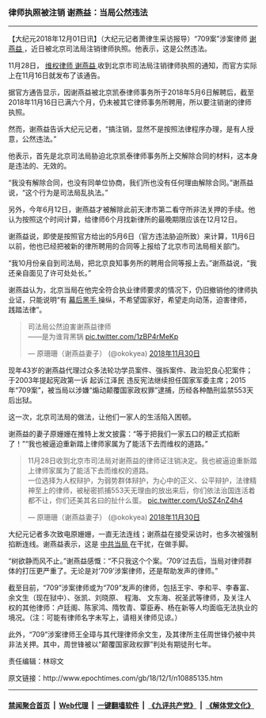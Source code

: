 ### 律师执照被注销 谢燕益：当局公然违法
------------------------

<p>
 【大纪元2018年12月01日讯】（大纪元记者萧律生采访报导）“709案”涉案律师
 <a href="http://www.epochtimes.com/gb/tag/%E8%B0%A2%E7%87%95%E7%9B%8A.html">
  谢燕益
 </a>
 ，近日被北京司法局注销律师执照。他表示，这是公然违法。
</p>
<p>
 11月28日，
 <a href="http://www.epochtimes.com/gb/tag/%E7%BB%B4%E6%9D%83%E5%BE%8B%E5%B8%88.html">
  维权律师
 </a>
 <a href="http://www.epochtimes.com/gb/tag/%E8%B0%A2%E7%87%95%E7%9B%8A.html">
  谢燕益
 </a>
 收到北京巿司法局注销律师执照的通知，而官方实际上在11月16日就发布了该通告。
</p>
<p>
 据官方通告显示，因谢燕益被北京凯泰律师事务所于2018年5月6日解聘后，截至2018年11月16日已满六个月，仍未被其它律师事务所聘用，所以要注销谢的律师执照。
</p>
<p>
 然而，谢燕益告诉大纪元记者，“搞注销，显然不是按照法律程序办理，是有人授意，公然违法。”
</p>
<p>
 他表示，首先是北京司法局胁迫北京凯泰律师事务所上交解除合同的材料，这本身是违法的、无效的。
</p>
<p>
 “我没有解除合同，也没有同单位协商，我们所也没有任何理由解除合同。”谢燕益说，“这个行为是司法局乱执法。”
</p>
<p>
 另外，今年6月12日，谢燕益才被解除此前天津市第二看守所非法关押的手续。他认为按照这个时间计算，给律师6个月找新律所的最晚期限应该在12月12日。
</p>
<p>
 谢燕益说，即使是按照官方给出的5月6日（官方违法胁迫所致）来计算，11月6日以前，他也已经把被新的律所聘用的合同等上报给了北京市司法局相关部门。
</p>
<p>
 “我10月份亲自到司法局，把北京良知事务所的聘用合同等报上去。”谢燕益说，“我还亲自面见了许可处处长。”
</p>
<p>
 谢燕益认为，北京当局在他完全符合执业律师要求的情况下，仍旧撤销他的律师执业证，只能说明“有
 <a href="http://www.epochtimes.com/gb/tag/%E5%B9%95%E5%90%8E%E9%BB%91%E6%89%8B.html">
  幕后黑手
 </a>
 操纵，不希望国家好，希望走向动荡，迫害律师，践踏法律”。
</p>
<blockquote class="twitter-tweet" data-lang="zh-cn">
 <p dir="ltr" lang="zh">
  司法局公然迫害谢燕益律师
  <br/>
  ——是为谁背黑锅
  <a href="https://t.co/1zBP4rMeKp">
   pic.twitter.com/1zBP4rMeKp
  </a>
 </p>
 <p>
  — 原珊珊（谢燕益妻子） (@okokyea)
  <a href="https://twitter.com/okokyea/status/1068649543464415232?ref_src=twsrc%5Etfw">
   2018年11月30日
  </a>
 </p>
</blockquote>
<p>
</p>
<p>
 现年43岁的谢燕益代理过众多法轮功学员案件、强拆案件、政治犯良心犯案件；于2003年提起宪政第一诉
 <span class="wp_keywordlink">
  起诉江泽民
 </span>
 违反宪法继续担任国家军委主席；2015年“709案”，被当局以涉嫌“煽动颠覆国家政权罪”逮捕，历经各种酷刑监禁553天后出狱。
</p>
<p>
 这一次，北京司法局的做法，让他们一家人的生活陷入困顿。
</p>
<p>
 谢燕益的妻子原姗姗在推特上发文披露：“等于把我们一家五口的粮正式掐断了！”“我也被逼迫重新踏上律师家属为了能活下去而维权的道路。”
</p>
<p>
</p>
<blockquote class="twitter-tweet" data-lang="zh-cn">
 <p dir="ltr" lang="zh">
  11月28日收到北京市司法局对谢燕益的律师证注销决定。我也被逼迫重新踏上律师家属为了能活下去而维权的道路。
  <br/>
  一位选择为人权辩护，为弱势群体辩护，为心中的正义、公平辩护，法律精神至上的律师，被秘密抓捕553天无理由的放出来后，你们依法治国连活着都不让，你们还美其名曰的扯什么蛋。
  <a href="https://t.co/UoSZ4nZ4h4">
   pic.twitter.com/UoSZ4nZ4h4
  </a>
 </p>
 <p>
  — 原珊珊（谢燕益妻子） (@okokyea)
  <a href="https://twitter.com/okokyea/status/1068321473494831104?ref_src=twsrc%5Etfw">
   2018年11月30日
  </a>
 </p>
</blockquote>
<p>
 <p>
  大纪元记者多次致电原姗姗，一直无法连线；谢燕益在接受采访时，也多次被强制掐断连线。谢燕益表示，这是
  <a href="http://www.epochtimes.com/gb/tag/%E4%B8%AD%E5%85%B1%E5%BD%93%E5%B1%80.html">
   中共当局
  </a>
  在干扰，在做手脚。
 </p>
 <p>
  “树欲静而风不止。”谢燕益感慨：“不只我这个个案。‘709’过去后，当局对律师群体的打压更严重了。无论是对‘709’涉案律师，还是帮助发声的律师。”
 </p>
 <p>
  截至目前，“709”涉案律师或为“709”发声的律师，包括王宇、李和平、李春富、余文生（现在狱中）、张凯、刘晓原、 程海、 文东海、祝圣武等律师，及关注人权的其他律师：卢廷阁、陈家鸿、隋牧青、覃臣寿、杨在新等人均面临无法执业的境况。（注：可能有律师名字未写上，请相关律师见谅。）
 </p>
 <p>
  此外，“709”涉案律师王全璋与其代理律师余文生，及其律所主任周世锋仍被中共非法关押。其中，周世锋被以“颠覆国家政权罪”判处有期徒刑七年。
 </p>
 <p>
  责任编辑：林琮文
 </p>
</p>
原文链接：http://www.epochtimes.com/gb/18/12/1/n10885135.htm


------------------------
#### [禁闻聚合首页](https://github.com/gfw-breaker/banned-news/blob/master/README.md) &nbsp;|&nbsp; [Web代理](https://github.com/gfw-breaker/open-proxy/blob/master/README.md) &nbsp;|&nbsp; [一键翻墙软件](https://github.com/gfw-breaker/nogfw/blob/master/README.md) &nbsp;|&nbsp; [《九评共产党》](https://github.com/gfw-breaker/9ping.md/blob/master/README.md#九评之一评共产党是什么) &nbsp;|&nbsp; [《解体党文化》](https://github.com/gfw-breaker/jtdwh.md/blob/master/README.md#绪论)